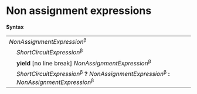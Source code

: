 # Non assignment expressions

**Syntax**

<table>
    <tr>
        <td colspan="2"><i>NonAssignmentExpression</i><sup>β</sup></td>
    </tr>
    <tr>
        <td>&nbsp;</td><td><i>ShortCircuitExpression</i><sup>β</sup></td>
    </tr>
    <tr>
        <td>&nbsp;</td><td><b>yield</b> [no line break] <i>NonAssignmentExpression</i><sup>β</sup></td>
    </tr>
    <tr>
        <td>&nbsp;</td><td><i>ShortCircuitExpression</i><sup>β</sup> <b>?</b> <i>NonAssignmentExpression</i><sup>β</sup> <b>:</b> <i>NonAssignmentExpression</i><sup>β</sup></td>
    </tr>
</table>